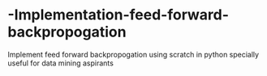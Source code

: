 # -Implementation-feed-forward-backpropogation
Implement feed forward backpropogation using scratch in python specially useful for data mining aspirants

